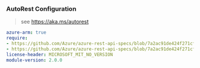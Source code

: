 ### AutoRest Configuration

> see https://aka.ms/autorest

``` yaml
azure-arm: true
require:
- https://github.com/Azure/azure-rest-api-specs/blob/7a2ac91de424f271cf91cc8009f3fe9ee8249086/specification/support/resource-manager/readme.md
- https://github.com/Azure/azure-rest-api-specs/blob/7a2ac91de424f271cf91cc8009f3fe9ee8249086/specification/support/resource-manager/readme.go.md
license-header: MICROSOFT_MIT_NO_VERSION
module-version: 2.0.0
```